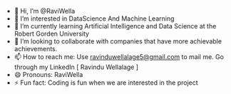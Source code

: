 - 👋 Hi, I’m @RaviWella
- 👀 I’m interested in DataScience And Machine Learning
- 🌱 I’m currently learning Artificial Intelligence and Data Science at the Robert Gorden University
- 💞️ I’m looking to collaborate with companies that have more achievable achievements.
- 📫 How to reach me: Use ravinduwellalage5@gmail.com to mail me. Go through my LinkedIn [ Ravindu Wellalage ]
- 😄 Pronouns: RaviWella
- ⚡ Fun fact: Coding is fun when we are interested in the project

<!---
RaviWella/RaviWella is a ✨ special ✨ repository because its `README.md` (this file) appears on your GitHub profile.
You can click the Preview link to take a look at your changes.
--->
